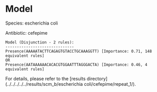 
# Model

Species: escherichia coli

Antibiotic: cefepime

```
Model (Disjunction - 2 rules):
------------------------------
Presence(AAAAATACTTCAGAGTGTACCTGCAAAGGTT) [Importance: 0.71, 148 equivalent rules]
OR
Presence(AATAAAAAACACACGTGGAATTTAGGGACTA) [Importance: 0.46, 4 equivalent rules]

```

For details, please refer to the [results directory](../../../../../results/scm_b/escherichia coli/cefepime/repeat_1/).

